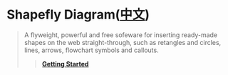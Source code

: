# Shapefly Diagram([中文](README_zh-CN.md))

> A flyweight, powerful and free sofeware for inserting ready-made shapes on the web straight-through, such as retangles and circles, lines, arrows, flowchart symbols and callouts.
>> [**Getting Started**](https://zzzhan.github.io/shapefly-diagram/ 'Shapefly Diagram &middot; Draw ready-made shapes on the web straight-through.')
